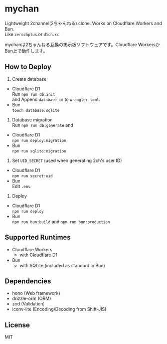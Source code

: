 # mychan

Lightweight 2channel(2ちゃんねる) clone. Works on Cloudflare Workers and Bun.  
Like `zerochplus` or `d1ch.cc`.

mychanは2ちゃんねる互換の掲示板ソフトウェアです。Cloudflare WorkersかBun上で動作します。  

## How to Deploy
1. Create database  
  - Cloudflare D1  
    Run `npm run db:init`  
    and Append `database_id` to `wrangler.toml`.  
  - Bun  
    `touch database.sqlite`  
1. Database migration  
  Run `npm run db:generate` and  
  - Cloudflare D1  
    `npm run deploy:migration`  
  - Bun  
    `npm run sqlite:migration`  
1. Set `UID_SECRET` (used when generating 2ch's user ID)  
  - Cloudflare D1  
    `npm run secret:uid`  
  - Bun  
    Edit `.env`.  
1. Deploy
  - Cloudflare D1  
    `npm run deploy`  
  - Bun  
    `npm run bun:build` and `npm run bun:production`  

## Supported Runtimes
- Cloudflare Workers
  - with Cloudflare D1
- Bun
  - with SQLite (included as standard in Bun)

## Dependencies
- hono (Web framework)
- drizzle-orm (ORM)
- zod (Validation)
- iconv-lite (Encoding/Decoding from Shift-JIS)

## License
MIT
